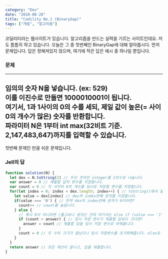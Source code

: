 ```yaml
---
category: "Dev"
date: "2018-08-28"
title: "Codility No.1 (BinaryGap)"
tags: ["개발", "알고리즘"]
---
```

코딜리티라는 웹사이트가 있습니다.
알고리즘을 만드는 실력을 기르는 사이트인데요.
저도 틈틈히 하고 있습니다.
오늘은 그 중 첫번째인 BinaryGap에 대해 알아봅시다.
먼저 문제입니다.
답은 정해져있지 않으며, 여기에 적은 답은 예시 중 하나일 뿐입니다.

### 문제
---
임의의 숫자 N을 넣습니다. (ex: 529)  
이를 이진수로 만들면 1000010001이 됩니다.  
여기서, 1과 1사이의 0의 수를 세되, 제일 값이 높은(= 사이 0의 개수가 많은) 숫자를 반환합니다.  
파라미터 N은 1부터 int max(32비트 기준. 2,147,483,647)까지를 입력할 수 있습니다.
---

첫번째 문제인 만큼 쉬운 문제입니다.

### Jell의 답

~~~js
function solution(N) {
  let dex = N.toString(2) // 우선 주어진 integer를 2진수로 나눕니다.
  var answer = 0 // 제출할 답의 변수를 지정합니다.
  var count = 0 // 각 사이의 0의 개수를 임시로 저장할 변수를 지정합니다.
  for(let index = 0; index < dex.length; index++) { // toString()에서 알 수 있듯, dex는 string형을 가집니다. 이를 하나씩 읽게 됩니다.
    let value = dex[index] // dex의 index번째 문자를 지정합니다.
    if(value === '0') { // 만약 dex의 index번째 문자가 0이라면?
      count++ // count를 늘립니다.
    } else {
      // 혹시 0이 아니라면 (풀고보니 생각난 건데 여기서는 else if (value === '1')로 하는 것이 더 정확할 수도 있겠네요)?
      if (count > answer) { // 임시 저장 변수가 제출할 답보다 크다면?
        answer = count // 제출할 답을 임시 저장 변수로 바꿔줍니다.
      }
      count = 0 // 두 수의 크기가 끝났으니 임시 저장변수를 초기화해줍니다. else로 하는 방법도 있습니다.
    }
  }
  return answer // 모든 계산이 끝나고, 답을 제출합니다.
}
~~~
